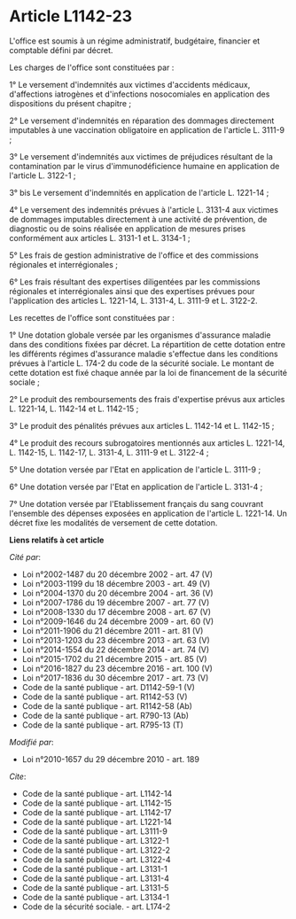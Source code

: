 # Article L1142-23

L'office est soumis à un régime administratif, budgétaire, financier et comptable défini par décret. 

Les charges de l'office sont constituées par : 

1° Le versement d'indemnités aux victimes d'accidents médicaux, d'affections iatrogènes et d'infections nosocomiales en
application des dispositions du présent chapitre ; 

2° Le versement d'indemnités en réparation des dommages directement imputables à une vaccination obligatoire en application
de l'article L. 3111-9 ; 

3° Le versement d'indemnités aux victimes de préjudices résultant de la contamination par le virus d'immunodéficience humaine
en application de l'article L. 3122-1 ; 

3° bis Le versement d'indemnités en application de l'article L. 1221-14 ; 

4° Le versement des indemnités prévues à l'article L. 3131-4 aux victimes de dommages imputables directement à une activité
de prévention, de diagnostic ou de soins réalisée en application de mesures prises conformément aux articles L. 3131-1 et L.
3134-1 ; 

5° Les frais de gestion administrative de l'office et des commissions régionales et interrégionales ; 

6° Les frais résultant des expertises diligentées par les commissions régionales et interrégionales ainsi que des expertises
prévues pour l'application des articles L. 1221-14, L. 3131-4, L. 3111-9 et L. 3122-2. 

Les recettes de l'office sont constituées par : 

1° Une dotation globale versée par les organismes d'assurance maladie dans des conditions fixées par décret. La répartition
de cette dotation entre les différents régimes d'assurance maladie s'effectue dans les conditions prévues à l'article L.
174-2 du code de la sécurité sociale. Le montant de cette dotation est fixé chaque année par la loi de financement de la
sécurité sociale ; 

2° Le produit des remboursements des frais d'expertise prévus aux articles L. 1221-14, L. 1142-14 et L. 1142-15 ; 

3° Le produit des pénalités prévues aux articles L. 1142-14 et L. 1142-15 ; 

4° Le produit des recours subrogatoires mentionnés aux articles L. 1221-14, L. 1142-15, L. 1142-17, L. 3131-4, L. 3111-9 et
L. 3122-4 ; 

5° Une dotation versée par l'Etat en application de l'article L. 3111-9 ; 

6° Une dotation versée par l'Etat en application de l'article L. 3131-4 ; 

7° Une dotation versée par l'Etablissement français du sang couvrant l'ensemble des dépenses exposées en application de
l'article L. 1221-14. Un décret fixe les modalités de versement de cette dotation.

**Liens relatifs à cet article**

_Cité par_:

  - Loi n°2002-1487 du 20 décembre 2002 - art. 47 (V)
  - Loi n°2003-1199 du 18 décembre 2003 - art. 49 (V)
  - Loi n°2004-1370 du 20 décembre 2004 - art. 36 (V)
  - Loi n°2007-1786 du 19 décembre 2007 - art. 77 (V)
  - Loi n°2008-1330 du 17 décembre 2008 - art. 67 (V)
  - Loi n°2009-1646 du 24 décembre 2009 - art. 60 (V)
  - Loi n°2011-1906 du 21 décembre 2011 - art. 81 (V)
  - Loi n°2013-1203 du 23 décembre 2013 - art. 63 (V)
  - Loi n°2014-1554 du 22 décembre 2014 - art. 74 (V)
  - Loi n°2015-1702 du 21 décembre 2015 - art. 85 (V)
  - Loi n°2016-1827 du 23 décembre 2016 - art. 100 (V)
  - Loi n°2017-1836 du 30 décembre 2017 - art. 73 (V)
  - Code de la santé publique - art. D1142-59-1 (V)
  - Code de la santé publique - art. R1142-53 (V)
  - Code de la santé publique - art. R1142-58 (Ab)
  - Code de la santé publique - art. R790-13 (Ab)
  - Code de la santé publique - art. R795-13 (T)

_Modifié par_:

  - Loi n°2010-1657 du 29 décembre 2010 - art. 189

_Cite_:

  - Code de la santé publique - art. L1142-14
  - Code de la santé publique - art. L1142-15
  - Code de la santé publique - art. L1142-17
  - Code de la santé publique - art. L1221-14
  - Code de la santé publique - art. L3111-9
  - Code de la santé publique - art. L3122-1
  - Code de la santé publique - art. L3122-2
  - Code de la santé publique - art. L3122-4
  - Code de la santé publique - art. L3131-1
  - Code de la santé publique - art. L3131-4
  - Code de la santé publique - art. L3131-5
  - Code de la santé publique - art. L3134-1
  - Code de la sécurité sociale. - art. L174-2
